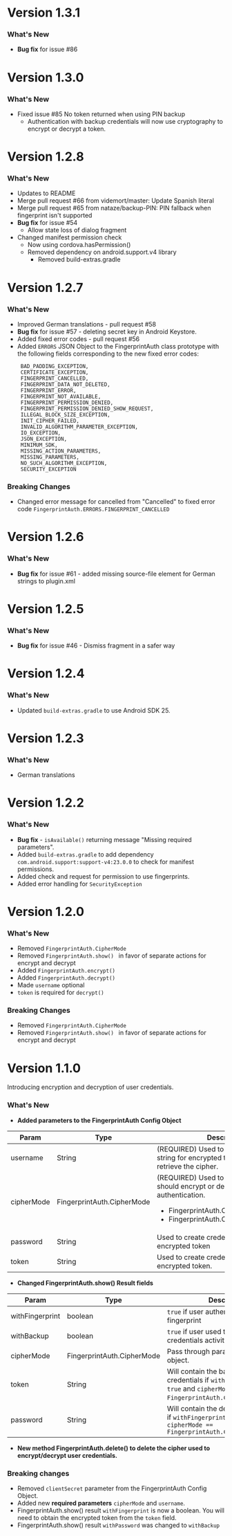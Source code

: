 # Version 1.3.1
### What's New
* **Bug fix** for issue #86

# Version 1.3.0
### What's New
* Fixed issue #85 No token returned when using PIN backup
    * Authentication with backup credentials will now use cryptography to encrypt or decrypt a token.

# Version 1.2.8
### What's New
* Updates to README
* Merge pull request #66 from videmort/master: Update Spanish literal
* Merge pull request #65 from nataze/backup-PIN: PIN fallback when fingerprint isn't supported
* **Bug fix** for issue #54
    * Allow state loss of dialog fragment
* Changed manifest permission check
    * Now using cordova.hasPermission()
    * Removed dependency on android.support.v4 library
        * Removed build-extras.gradle

# Version 1.2.7
### What's New
* Improved German translations - pull request #58
* **Bug fix** for issue #57 - deleting secret key in Android Keystore.
* Added fixed error codes - pull request #56
* Added `ERRORS` JSON Object to the FingerprintAuth class prototype with the following fields corresponding to the new fixed error codes:
    ```
     BAD_PADDING_EXCEPTION,
     CERTIFICATE_EXCEPTION,
     FINGERPRINT_CANCELLED,
     FINGERPRINT_DATA_NOT_DELETED,
     FINGERPRINT_ERROR,
     FINGERPRINT_NOT_AVAILABLE,
     FINGERPRINT_PERMISSION_DENIED,
     FINGERPRINT_PERMISSION_DENIED_SHOW_REQUEST,
     ILLEGAL_BLOCK_SIZE_EXCEPTION,
     INIT_CIPHER_FAILED,
     INVALID_ALGORITHM_PARAMETER_EXCEPTION,
     IO_EXCEPTION,
     JSON_EXCEPTION,
     MINIMUM_SDK,
     MISSING_ACTION_PARAMETERS,
     MISSING_PARAMETERS,
     NO_SUCH_ALGORITHM_EXCEPTION,
     SECURITY_EXCEPTION
    ```

### Breaking Changes
* Changed error message for cancelled from "Cancelled" to fixed error code `FingerprintAuth.ERRORS.FINGERPRINT_CANCELLED`

# Version 1.2.6
### What's New
* **Bug fix** for issue #61 - added missing source-file element for German strings to plugin.xml

# Version 1.2.5
### What's New
* **Bug fix** for issue #46 - Dismiss fragment in a safer way

# Version 1.2.4
### What's New
* Updated `build-extras.gradle` to use Android SDK 25.

# Version 1.2.3
### What's New
* German translations

# Version 1.2.2
### What's New
* **Bug fix** - `isAvailable()` returning message "Missing required parameters".
* Added `build-extras.gradle` to add dependency `com.android.support:support-v4:23.0.0`  to check for manifest permissions.
* Added check and request for permission to use fingerprints.
* Added error handling for `SecurityException`

# Version 1.2.0
### What's New
* Removed `FingerprintAuth.CipherMode`
* Removed `FingerprintAuth.show() ` in favor of separate actions for encrypt and decrypt
* Added `FingerprintAuth.encrypt()`
* Added `FingerprintAuth.decrypt()`
* Made `username` optional
* `token` is required for `decrypt()`

### Breaking Changes
* Removed `FingerprintAuth.CipherMode`
* Removed `FingerprintAuth.show() ` in favor of separate actions for encrypt and decrypt


# Version 1.1.0
Introducing encryption and decryption of user credentials.
### What's New
* **Added parameters to the FingerprintAuth Config Object**

| Param | Type | Description |
| --- | --- | --- |
| username | String | (REQUIRED) Used to create credential string for encrypted token and as alias to retrieve the cipher. |
| cipherMode | FingerprintAuth.CipherMode | (REQUIRED) Used to determine if plugin should encrypt or decrypt after authentication. <br/><ul><li>FingerprintAuth.CipherMode.ENCRYPT</li><li>FingerprintAuth.CipherMode.DECRYPT</li></ul>|
| password | String |  Used to create credential string for encrypted token |
| token | String  | Used to create credential string for encrypted token. |

* **Changed FingerprintAuth.show() Result fields**

| Param | Type  | Description |
| --- | --- | ---  |
| withFingerprint | boolean | `true` if user authenticated using a fingerprint |
| withBackup | boolean | `true` if user used the backup credentials activity to authenticate. |
| cipherMode | FingerprintAuth.CipherMode | Pass through parameter from config object. |
| token | String | Will contain the base64 encoded credentials if `withFingerprint == true` and `cipherMode == FingerprintAuth.CipherMode.ENCRYPT`. |
| password | String | Will contain the decrypted password if `withFingerprint == true` and `cipherMode == FingerprintAuth.CipherMode.DECRYPT` 

* **New method FingerprintAuth.delete() to delete the cipher used to encrypt/decrypt user credentials.**

### Breaking changes

* Removed `clientSecret` parameter from the FingerprintAuth Config Object.
* Added new **required parameters** `cipherMode` and `username`.
* FingerprintAuth.show() result `withFingerprint` is now a boolean.  You will need to obtain the encrypted token from the `token` field.
* FingerprintAuth.show() result `withPassword` was changed to `withBackup`
